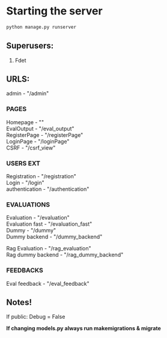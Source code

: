 # Starting the server
```py
python manage.py runserver
```
## **Superusers:** <br>
1. Fdet


## **URLS:** 
admin - "/admin" <br>
### PAGES
Homepage - "" <br>
EvalOutput - "/eval_output" <br>
RegisterPage - "/registerPage" <br>
LoginPage - "/loginPage" <br>
CSRF - "/csrf_view" <br>

### USERS EXT
Registration - "/registration" <br>
Login - "/login" <br>
authentication - "/authentication" <br>

### EVALUATIONS

Evaluation - "/evaluation" <br>
Evaluation fast - "/evaluation_fast" <br>
Dummy - "/dummy" <br>
Dummy backend - "/dummy_backend" <br>

Rag Evaluation - "/rag_evaluation" <br>
Rag dummy backend - "/rag_dummy_backend" <br>


### FEEDBACKS
Eval feedback - "/eval_feedback" <br>

## **Notes!** <br>
If public: Debug = False

**If changing models.py always run makemigrations & migrate**

